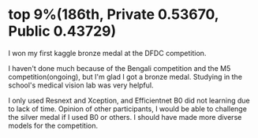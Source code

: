 # top 9%(186th, Private 0.53670, Public 0.43729)

I won my first kaggle bronze medal at the DFDC competition.

I haven't done much because of the Bengali competition and the M5 competition(ongoing), but I'm glad I got a bronze medal.
Studying in the school's medical vision lab was very helpful.

I only used Resnext and Xception, and Efficientnet B0 did not learning due to lack of time.
Opinion of other participants, I would be able to challenge the silver medal if I used B0 or others.
I should have made more diverse models for the competition.
